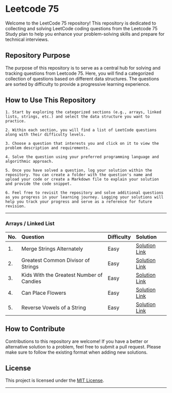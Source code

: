 # Leetcode 75

Welcome to the LeetCode 75 repository! This repository is dedicated to collecting and solving LeetCode coding questions from the Leetcode 75 Study plan to help you enhance your problem-solving skills and prepare for technical interviews.

## Repository Purpose

The purpose of this repository is to serve as a central hub for solving and tracking questions from Leetcode 75. Here, you will find a categorized collection of questions based on different data structures. The questions are sorted by difficulty to provide a progressive learning experience.

## How to Use This Repository

```
1. Start by exploring the categorized sections (e.g., arrays, linked lists, strings, etc.) and select the data structure you want to practice.

2. Within each section, you will find a list of LeetCode questions along with their difficulty levels.

3. Choose a question that interests you and click on it to view the problem description and requirements.

4. Solve the question using your preferred programming language and algorithmic approach.

5. Once you have solved a question, log your solution within the repository. You can create a folder with the question's name and upload your code or create a Markdown file to explain your solution and provide the code snippet.

6. Feel free to revisit the repository and solve additional questions as you progress in your learning journey. Logging your solutions will help you track your progress and serve as a reference for future revision.
```

<hr>


### Arrays / Linked List

| No.  | Question                        | Difficulty | Solution |
| :--- | :------------------------------ | :--------- | :------- |
| 1. | Merge Strings Alternately | Easy | [Solution Link](https://github.com/HimeshKohad/LeetCode-Problems/blob/main/Leetcode%2075/solutions/1768.%20Merge%20Strings%20Alternately/solution.md) |
| 2. | Greatest Common Divisor of Strings | Easy | [Solution Link](https://github.com/HimeshKohad/LeetCode-Problems/blob/main/Leetcode%2075/solutions/1071.%20Greatest%20Common%20Divisor%20of%20Strings/solution.md) |
| 3. | Kids With the Greatest Number of Candies | Easy | [Solution Link](https://github.com/HimeshKohad/LeetCode-Problems/blob/main/Leetcode%2075/solutions/1431.%20Kids%20With%20the%20Greatest%20Number%20of%20Candies/solution.md) |
| 4. | Can Place Flowers | Easy | [Solution Link](https://github.com/HimeshKohad/LeetCode-Problems/blob/main/Leetcode%2075/solutions/605.%20Can%20Place%20Flowers/solution.md) |
| 5. | Reverse Vowels of a String | Easy | [Solution Link](https://github.com/HimeshKohad/LeetCode-Problems/blob/main/Leetcode%2075/solutions/345.%20Reverse%20Vowels%20of%20a%20String/solution.md) |


## How to Contribute

Contributions to this repository are welcome! If you have a better or alternative solution to a problem, feel free to submit a pull request. Please make sure to follow the existing format when adding new solutions.

## License

This project is licensed under the [MIT License](LICENSE).

---
